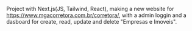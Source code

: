 Project with Next.js(JS, Tailwind, React), making a new website for https://www.mgacorretora.com.br/corretora/, with a admin loggin and a dasboard for create, read, update and delete "Empresas e Imoveis".
